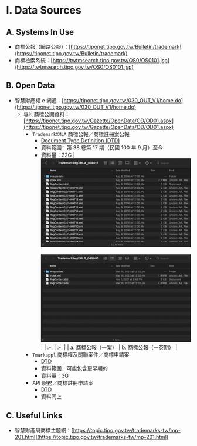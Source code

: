 # I. Data Sources

## A. Systems In Use
- 商標公報（網路公報）：[https://tiponet.tipo.gov.tw/Bulletin/trademark](https://tiponet.tipo.gov.tw/Bulletin/trademark)
- 商標檢索系統：[https://twtmsearch.tipo.gov.tw/OS0/OS0101.jsp](https://twtmsearch.tipo.gov.tw/OS0/OS0101.jsp)

## B. Open Data
- 智慧財產權 e 網通：[https://tiponet.tipo.gov.tw/030_OUT_V1/home.do](https://tiponet.tipo.gov.tw/030_OUT_V1/home.do)
  - 專利商標公開資料：[https://tiponet.tipo.gov.tw/Gazette/OpenData/OD/OD01.aspx](https://tiponet.tipo.gov.tw/Gazette/OpenData/OD/OD01.aspx)
    - `TrademarkXMLA` 商標公報／商標註冊案公報
      - [Document Type Definition (DTD)](https://tiponet.tipo.gov.tw/Gazette/OpenData/DownLoadFiles/DTD_Trademark.pdf)
      - 資料範圍：第 38 卷第 17 期（民國 100 年 9 月）至今
      - 資料量：22G
        | <img src="商標公報一案.png" /> | <img src="商標公報一卷期.png" /> |
        | :-: | :-: |
        | a. 商標公報（一案） | b. 商標公報（一卷期） |
    - `Tmarkappl` 商標權及關聯案件／商標申請案
      - [DTD](https://tiponet.tipo.gov.tw/Gazette/OpenData/DownLoadFiles/%E5%95%86%E6%A8%99%E6%AC%8A%E5%8F%8A%E9%97%9C%E8%81%AF%E6%A1%88DTD%E8%AA%AA%E6%98%8E%E6%96%87%E4%BB%B6.pdf)
      - 資料範圍：可能包含更早期的
      - 資料量：3G
    - API 服務／商標註冊申請案
      - [DTD](https://tiponet.tipo.gov.tw/Gazette/OpenData/DownLoadFiles/%e5%95%86%e6%a8%99API%e8%aa%aa%e6%98%8e%e6%96%87%e4%bb%b6.pdf)
      - 資料同上

## C. Useful Links
- 智慧財產局商標主題網：[https://topic.tipo.gov.tw/trademarks-tw/mp-201.html](https://topic.tipo.gov.tw/trademarks-tw/mp-201.html)

